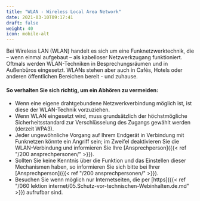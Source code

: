 ```yaml
---
title: "WLAN - Wireless Local Area Network"
date: 2021-03-10T09:17:41
draft: false
weight: 40
icon: mobile-alt
---
```

Bei Wireless LAN (WLAN) handelt es sich um eine Funknetzwerktechnik, die – wenn einmal aufgebaut – als kabelloser Netzwerkzugang funktioniert. Oftmals werden WLAN-Techniken in Besprechungsräumen und in Außenbüros eingesetzt. WLANs stehen aber auch in Cafés, Hotels oder anderen öffentlichen Bereichen bereit - und zuhause.

#### So verhalten Sie sich richtig, um ein Abhören zu vermeiden:

- Wenn eine eigene drahtgebundene Netzwerkverbindung möglich ist, ist diese der WLAN-Technik vorzuziehen.
- Wenn WLAN eingesetzt wird, muss grundsätzlich der höchstmögliche Sicherheitsstandard zur Verschlüsselung des Zugangs gewählt werden (derzeit WPA3).
- Jeder ungewöhnliche Vorgang auf Ihrem Endgerät in Verbindung mit Funknetzen könnte ein Angriff sein; im Zweifel deaktivieren Sie die WLAN-Verbindung und informieren Sie Ihre [Ansprechperson]({{< ref "/200 ansprechpersonen/" >}}).
- Sollten Sie keine Kenntnis über die Funktion und das Einstellen dieser Mechanismen haben, so informieren Sie sich bitte bei Ihrer [Ansprechperson]({{< ref "/200 ansprechpersonen/" >}}).
- Besuchen Sie wenn möglich nur Internetseiten, die per [https]({{< ref "/060 lektion internet/05.Schutz-vor-technischen-Webinhalten.de.md" >}}) aufrufbar sind.